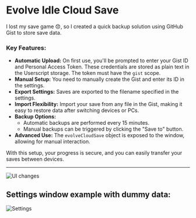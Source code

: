 # Evolve Idle Cloud Save

I lost my save game 😞, so I created a quick backup solution using GitHub Gist to store save data. 

### Key Features:
- **Automatic Upload:** On first use, you'll be prompted to enter your Gist ID and Personal Access Token. These credentials are stored as plain text in the Userscript storage. The token must have the `gist` scope.
- **Manual Setup:** You need to manually create the Gist and enter its ID in the settings. 
- **Export Settings:** Saves are exported to the filename specified in the settings.
- **Import Flexibility:** Import your save from any file in the Gist, making it easy to restore data after switching devices or PCs.
- **Backup Options:**
  - Automatic backups are performed every 15 minutes.
  - Manual backups can be triggered by clicking the "Save to" button.
- **Advanced Use:** The `evolveCloudSave` object is exposed to the window, allowing for manual interaction.

With this setup, your progress is secure, and you can easily transfer your saves between devices.

----
![UI changes](https://i.imgur.com/HIjgCpk.png)
## Settings window example with dummy data:
![Settings](https://i.imgur.com/ggqEZZ4.png)